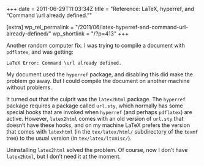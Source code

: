 +++
date = 2011-06-29T11:03:34Z
title = "Reference: LaTeX, hyperref, and “Command \\url already defined.”"

[extra]
wp_rel_permalink = "/2011/06/latex-hyperref-and-command-url-already-defined/"
wp_shortlink = "/?p=413"
+++

Another random computer fix. I was trying to compile a document with
`pdflatex`, and was getting:

```
LaTeX Error: Command \url already defined.
```

My document used the `hyperref` package, and disabling this did make the
problem go away. But I could compile the document on another machine without
problems.

It turned out that the culprit was the `latex2html` package. The `hyperref`
package requires a package called `url.sty`, which normally has some special
hooks that are invoked when `hyperref` (and perhaps `pdflatex`) are active.
However, `latex2html` comes with an old version of `url.sty` that doesn’t have
these hooks, and on my machine LaTeX prefers the version that comes with
`latexhtml` (in the `tex/latex/html/` subdirectory of the `texmf` tree) to the
usual version (in `tex/latex/ltxmisc/`).

Uninstalling `latex2html` solved the problem. Of course, now I don’t have
`latex2html`, but I don’t need it at the moment.
